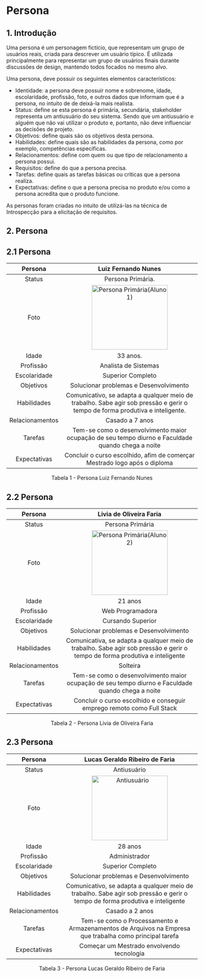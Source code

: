 # Persona

## 1. Introdução
Uma persona é um personagem fictício, que representam um grupo de usuários reais, criada para descrever um usuário típico. É utilizada principalmente para representar um grupo de usuários finais durante discussões de design, mantendo todos focados no mesmo alvo.

Uma persona, deve possuir os seguintes elementos característicos:

- Identidade: a persona deve possuir nome e sobrenome, idade, escolaridade, profissão, foto, e outros dados que informam que é a persona, no intuito de de deixá-la mais realista.
- Status: define se esta persona é primária, secundária, stakeholder representa um antiusuário do seu sistema. Sendo que um antiusuário e alguém que não vai utilizar o produto e, portanto, não deve influenciar as decisões de projeto.
- Objetivos: define quais são os objetivos desta persona.
- Habilidades: define quais são as habilidades da persona, como por exemplo, competências específicas.
- Relacionamentos: define com quem ou que tipo de relacionamento a persona possui.
- Requisitos: define do que a persona precisa.
- Tarefas: define quais as tarefas básicas ou críticas que a persona realiza.
- Expectativas: define o que a persona precisa no produto e/ou como a persona acredita que o produto funcione.

As personas foram criadas no intuito de utilizá-las na técnica de Introspecção para a elicitação de requisitos.

## 2. Persona

## 2.1 Persona 

<center>

| Persona | Luiz Fernando Nunes |  
| :-----------: | :-------: |   
| Status | Persona Primária. | 
| Foto | <img src="https://media.istockphoto.com/photos/happy-smiling-afro-businessman-using-laptop-at-the-desk-in-office-picture-id1310896133?b=1&k=20&m=1310896133&s=170667a&w=0&h=5CQB_XIR7bo-8oFOkAIjC4Yg4IXLOmcCRbyE-IMZF4Y=" alt="Persona Primária(Aluno 1)" width="200px" height="170px"> | 
| Idade | 33 anos. | 
| Profissão | Analista de Sistemas | 
| Escolaridade | Superior Completo | 
| Objetivos | Solucionar problemas e Desenvolvimento | 
| Habilidades  | Comunicativo, se adapta a qualquer meio de trabalho. Sabe agir sob pressão e gerir o tempo de forma produtiva e inteligente. |
| Relacionamentos | Casado a 7 anos | 
| Tarefas | Tem-se como o desenvolvimento maior ocupação de seu tempo diurno e Faculdade quando chega a noite  | 
| Expectativas | Concluir o curso escolhido, afim de comerçar Mestrado logo após o diploma | 

</center>

<figcaption style="text-align:center">Tabela 1 - Persona Luiz Fernando Nunes</figcaption>

## 2.2 Persona 

<center>

| Persona | Livia de Oliveira Faria |  
| :-----------: | :-------: |   
| Status | Persona Primária | 
| Foto | <img src="https://media.istockphoto.com/photos/smiling-african-american-business-woman-wearing-stylish-eyeglasses-picture-id1325565779?b=1&k=20&m=1325565779&s=170667a&w=0&h=mg7anQmF533oAt9xqypvLR-y0ei692eWC7zsnnjjlQc=" alt="Persona Primária(Aluno 2)" width="200px" height="170px"> | 
| Idade | 21 anos | 
| Profissão | Web Programadora | 
| Escolaridade | Cursando Superior | 
| Objetivos | Solucionar problemas e Desenvolvimento | 
| Habilidades | Comunicativa, se adapta a qualquer meio de trabalho. Sabe agir sob pressão e gerir o tempo de forma produtiva e inteligente |
| Relacionamentos | Solteira | 
| Tarefas | Tem-se como o desenvolvimento maior ocupação de seu tempo diurno e Faculdade quando chega a noite | 
| Expectativas | Concluir o curso escolhido e conseguir emprego remoto como Full Stack | 

</center>

<figcaption style="text-align:center">Tabela 2 - Persona Livia de Oliveira Faria </figcaption>

## 2.3 Persona 

<center>

| Persona | Lucas Geraldo Ribeiro de Faria |  
| :-----------: | :-------: |   
| Status  | Antiusuário | 
| Foto  | <img src="https://media.istockphoto.com/photos/portrait-of-happy-and-smiling-teen-asian-boy-high-school-student-at-picture-id1331573247?b=1&k=20&m=1331573247&s=170667a&w=0&h=TTHPtKuxzQB3OC9BotPcCfi2XsIpgiC9FCQT2skNYk8=" alt="Antiusuário" width="200px" height="170px"> | 
| Idade  | 28 anos | 
| Profissão | Administrador | 
| Escolaridade | Superior Completo | 
| Objetivos | Solucionar problemas e Desenvolvimento | 
| Habilidades | Comunicativo, se adapta a qualquer meio de trabalho. Sabe agir sob pressão e gerir o tempo de forma produtiva e inteligente |
| Relacionamentos | Casado a 2 anos | 
| Tarefas | Tem-se como o Processamento e Armazenamentos de Arquivos na Empresa que trabalha como principal tarefa | 
| Expectativas | Começar um Mestrado envolvendo tecnologia | 

</center>

<figcaption style="text-align:center">Tabela 3 - Persona Lucas Geraldo Ribeiro de Faria</figcaption>